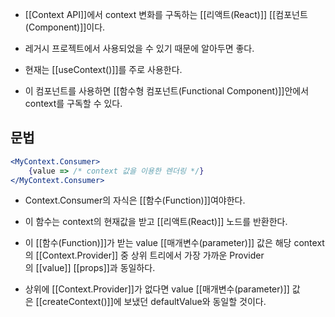 - [[Context API]]에서 context 변화를 구독하는 [[리액트(React)]] [[컴포넌트(Component)]]이다.

- 레거시 프로젝트에서 사용되었을 수 있기 때문에 알아두면 좋다.
- 현재는 [[useContext()]]를 주로 사용한다.

- 이 컴포넌트를 사용하면 [[함수형 컴포넌트(Functional Component)]]안에서 context를 구독할 수 있다.

## 문법

```jsx
<MyContext.Consumer>
	{value => /* context 값을 이용한 렌더링 */}
</MyContext.Consumer>
```

- Context.Consumer의 자식은 [[함수(Function)]]여야한다.

- 이 함수는 context의 현재값을 받고 [[리액트(React)]] 노드를 반환한다.

- 이 [[함수(Function)]]가 받는 value [[매개변수(parameter)]] 값은 해당 context의 [[Context.Provider]] 중 상위 트리에서 가장 가까운 Provider의 [[value]] [[props]]과 동일하다.

- 상위에 [[Context.Provider]]가 없다면 value [[매개변수(parameter)]] 값은 [[createContext()]]에 보냈던 defaultValue와 동일할 것이다.